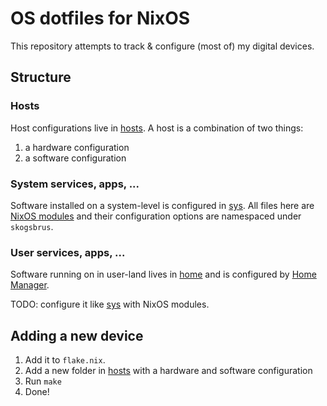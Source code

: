 # OS dotfiles for NixOS

This repository attempts to track & configure (most of) my digital devices.

## Structure

### Hosts

Host configurations live in [hosts](./hosts). A host is a combination of two things:

1. a hardware configuration
2. a software configuration

### System services, apps, ...

Software installed on a system-level is configured in [sys](./sys). All files here are [NixOS modules](https://nixos.org/manual/nixos/stable/index.html#sec-writing-modules) and their configuration options are namespaced under `skogsbrus`.

### User services, apps, ...

Software running on in user-land lives in [home](./home) and is configured by [Home Manager](https://github.com/nix-community/home-manager).

TODO: configure it like [sys](./sys) with NixOS modules.

## Adding a new device

1. Add it to `flake.nix`.
2. Add a new folder in [hosts](./hosts) with a hardware and software configuration
3. Run `make`
4. Done!
